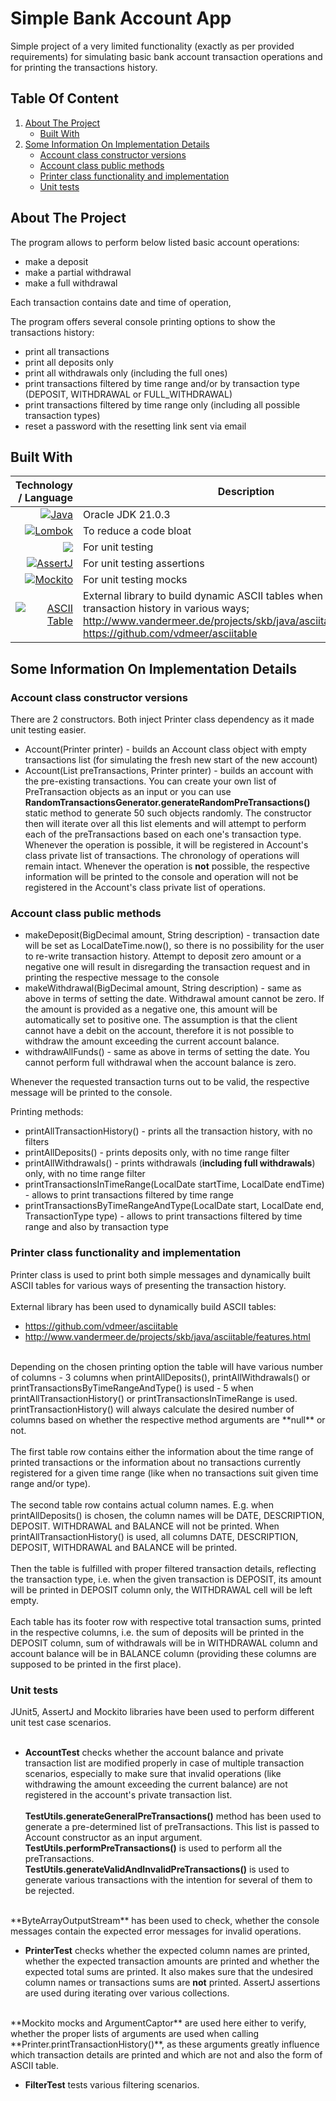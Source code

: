 # Simple Bank Account App

Simple project of a very limited functionality (exactly as per provided requirements) for simulating basic bank account transaction operations and for printing the transactions history.

## Table Of Content
<ol>
    <li>
      <a href="#about-the-project">About The Project</a>
      <ul>
        <li><a href="#built-with">Built With</a></li>
      </ul>
    </li>
    <li>
      <a href="#some-information-on-implementation-details">Some Information On Implementation Details</a>
      <ul>
        <li><a href="#account-class-constructor-versions">Account class constructor versions</a></li>
        <li><a href="#account-class-public-methods">Account class public methods</a></li>
        <li><a href="#printer-class-functionality-and-implementation">Printer class functionality and implementation</a></li>
        <li><a href="#unit-tests">Unit tests</a></li>
      </ul>
    </li>
    
  </ol>

## About The Project

The program allows to perform below listed basic account operations:

- make a deposit
- make a partial withdrawal
- make a full withdrawal

Each transaction contains date and time of operation, 

The program offers several console printing options to show the transactions history:
- print all transactions 
- print all deposits only
- print all withdrawals only (including the full ones)
- print transactions filtered by time range and/or by transaction type (DEPOSIT, WITHDRAWAL or FULL_WITHDRAWAL)
- print transactions filtered by time range only (including all possible transaction types)
- reset a password with the resetting link sent via email

## Built With

| Technology / Language     | Description |
| -----------: | ----------- |
|[![Java](https://img.shields.io/badge/Java-ED8B00?style=for-the-badge&logo=openjdk&logoColor=white)](https://docs.oracle.com/en/java/javase/21/docs/api/index.html)|Oracle JDK 21.0.3|
|[![Lombok](https://img.shields.io/badge/Project_Lombok-ED8B00?style=for-the-badge&logoColor=white)](https://projectlombok.org/)|To reduce a code bloat|
|[![](https://img.shields.io/badge/junit-%23E33332?logo=junit5&logoColor=white)](https://junit.org/junit5/) | For unit testing|
|[![AssertJ](https://img.shields.io/badge/AssertJ-ED8B00?style=for-the-badge&logoColor=white)](https://assertj.github.io/doc/)| For unit testing assertions |
|[![Mockito](https://img.shields.io/badge/Mockito-51803a?style=for-the-badge&logoColor=white)](https://site.mockito.org/)| For unit testing mocks |
|[![ASCII Table](https://img.shields.io/badge/AsciiTable-51803a?style=for-the-badge&logoColor=white)](http://www.vandermeer.de/projects/skb/java/asciitable/features.html)| External library to build dynamic ASCII tables when printing transaction history in various ways; http://www.vandermeer.de/projects/skb/java/asciitable/features.html https://github.com/vdmeer/asciitable |


## Some Information On Implementation Details
### Account class constructor versions

There are 2 constructors. Both inject Printer class dependency as it made unit testing easier.

- Account(Printer printer) - builds an Account class object with empty transactions list (for simulating the fresh new start of the new account)
- Account(List<PreTransaction> preTransactions, Printer printer) - builds an account with the pre-existing transactions. You can create your own list of PreTransaction objects as an input or you can use **RandomTransactionsGenerator.generateRandomPreTransactions()** static method to generate 50 such objects randomly. The constructor then will iterate over all this list elements and will attempt to perform each of the preTransactions based on each one's transaction type. Whenever the operation is possible, it will be registered in Account's class private list of transactions. The chronology of operations will remain intact. Whenever the operation is **not** possible, the respective information will be printed to the console and operation will not be registered in the Account's class private list of operations.

### Account class public methods
- makeDeposit(BigDecimal amount, String description) - transaction date will be set as LocalDateTime.now(), so there is no possibility for the user to re-write transaction history. Attempt to deposit zero amount or a negative one will result in disregarding the transaction request and in printing the respective message to the console
- makeWithdrawal(BigDecimal amount, String description) - same as above in terms of setting the date. Withdrawal amount cannot be zero. If the amount is provided as a negative one, this amount will be automatically set to positive one. The assumption is that the client cannot have a debit on the account, therefore it is not possible to withdraw the amount exceeding the current account balance. 
- withdrawAllFunds() - same as above in terms of setting the date. You cannot perform full withdrawal when the account balance is zero.

Whenever the requested transaction turns out to be valid, the respective message will be printed to the console.

Printing methods:
- printAllTransactionHistory() - prints all the transaction history, with no filters
- printAllDeposits() - prints deposits only, with no time range filter
- printAllWithdrawals() - prints withdrawals (**including full withdrawals**) only, with no time range filter
- printTransactionsInTimeRange(LocalDate startTime, LocalDate endTime) - allows to print transactions filtered by time range
- printTransactionsByTimeRangeAndType(LocalDate start, LocalDate end, TransactionType type) - allows to print transactions filtered by time range and also by transaction type

### Printer class functionality and implementation
Printer class is used to print both simple messages and dynamically built ASCII tables for various ways of presenting the transaction history.<br><br>
External library has been used to dynamically build ASCII tables:
- https://github.com/vdmeer/asciitable
- http://www.vandermeer.de/projects/skb/java/asciitable/features.html 


<br>
Depending on the chosen printing option the table will have various number of columns 
- 3 columns when printAllDeposits(), printAllWithdrawals() or printTransactionsByTimeRangeAndType() is used
- 5 when printAllTransactionHistory() or printTransactionsInTimeRange is used.

<br>
printTransactionHistory() will always calculate the desired number of columns based on whether the respective method arguments are **null** or not.
<br> <br>
The first table row contains either the information about the time range of printed transactions or the information about no transactions currently registered for a given time range (like when no transactions suit given time range and/or type).
<br><br>
The second table row contains actual column names. E.g. when printAllDeposits() is chosen, the column names will be DATE, DESCRIPTION, DEPOSIT. WITHDRAWAL and BALANCE will not be printed. When printAllTransactionHistory() is used, all columns DATE, DESCRIPTION, DEPOSIT, WITHDRAWAL and BALANCE will be printed.
<br><br>
Then the table is fulfilled with proper filtered transaction details, reflecting the transaction type, i.e. when the given transaction is DEPOSIT, its amount will be printed in DEPOSIT column only, the WITHDRAWAL cell will be left empty.
<br><br>
Each table has its footer row with respective total transaction sums, printed in the respective columns, i.e. the sum of deposits will be printed in the DEPOSIT column, sum of withdrawals will be in WITHDRAWAL column and account balance will be in BALANCE column (providing these columns are supposed to be printed in the first place).

### Unit tests
JUnit5, AssertJ and Mockito libraries have been used to perform different unit test case scenarios.
<br><br>
- **AccountTest** checks whether the account balance and private transaction list are modified properly in case of multiple transaction scenarios, especially to make sure that invalid operations (like withdrawing the amount exceeding the current balance) are not registered in the account's private transaction list.
<br><br>
**TestUtils.generateGeneralPreTransactions()** method has been used to generate a pre-determined list of preTransactions. This list is passed to Account constructor as an input argument. 
<br>**TestUtils.performPreTransactions()** is used to perform all the preTransactions. 
<br>**TestUtils.generateValidAndInvalidPreTransactions()** is used to generate various transactions with the intention for several of them to be rejected.
<br>
**ByteArrayOutputStream** has been used to check, whether the console messages contain the expected error messages for invalid operations.

- **PrinterTest** checks whether the expected column names are printed, whether the expected transaction amounts are printed and whether the expected total sums are printed. It also makes sure that the undesired column names or transactions sums are **not** printed. AssertJ assertions are used during iterating over various collections.
<br>
**Mockito mocks and ArgumentCaptor** are used here either to verify, whether the proper lists of arguments are used when calling **Printer.printTransactionHistory()**, as these arguments greatly influence which transaction details are printed and which are not and also the form of ASCII table.

- **FilterTest** tests various filtering scenarios.
